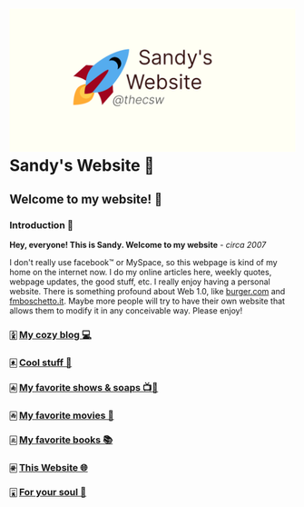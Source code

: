 ![preview](./preview.png)
Sandy\'s Website 🚀
==================

Welcome to my website! 🌷
------------------------

### Introduction 🛀

**Hey, everyone! This is Sandy. Welcome to my website** - *circa 2007*

I don\'t really use facebook™ or MySpace, so this webpage is kind of my
home on the internet now. I do my online articles here, weekly quotes,
webpage updates, the good stuff, etc. I really enjoy having a personal
website. There is something profound about Web 1.0, like
[burger.com](http://burger.com) and
[fmboschetto.it](http://fmboschetto.it). Maybe more people will try to
have their own website that allows them to modify it in any conceivable
way. Please enjoy!

### 🀏 [My cozy blog 💻](./blogs/)

### 🀀 [Cool stuff 🦎](./stuff)

### 🀁 [My favorite shows & soaps 📺🧼](./shows)

### 🀂 [My favorite movies 🎥](./movies)

### 🀃 [My favorite books 📚](./reading)

### 🀅 [This Website 🌐](./web)

### 🀇 [For your soul 💃](./soul)
